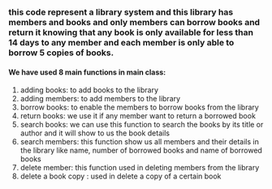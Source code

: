 ### this code represent a library system and this library has members and books and only members can borrow books and return it knowing that any book is only available for less than 14 days to any member and each member is only able to borrow 5 copies of books.

#### We have used 8 main functions in main class:

1. adding books: to add books to the library
2. adding members: to add members to the library
3. borrow books: to enable the members to borrow books from the library
4. return books: we use it if any member want to return a borrowed book
5. search books: we can use this function to search the books by its title or author and it will 
show to us the book details
6. search members: this function show us all members and their details in the library like name, 
number of borrowed books and name of borrowed books
7. delete member: this function used in deleting members from the library
8. delete a book copy : used in delete a copy of a certain book
